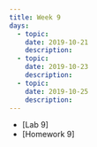 ```yaml
---
title: Week 9
days:
  - topic: 
    date: 2019-10-21
    description: 
  - topic:
    date: 2019-10-23
    description: 
  - topic: 
    date: 2019-10-25
    description: 
---
```


- [Lab 9]
- [Homework 9]
